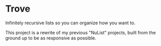 # Trove

Infinitely recursive lists so you can organize how you want to.

This project is a rewrite of my previous "NuList" projects, built from the ground up to be as responsive as possible.

